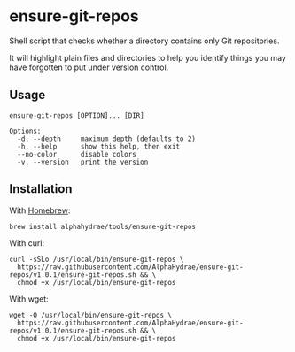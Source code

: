 # ensure-git-repos

Shell script that checks whether a directory contains only Git repositories.

It will highlight plain files and directories to help you identify things you
may have forgotten to put under version control.



## Usage

```
ensure-git-repos [OPTION]... [DIR]

Options:
  -d, --depth     maximum depth (defaults to 2)
  -h, --help      show this help, then exit
  --no-color      disable colors
  -v, --version   print the version
```



## Installation

With [Homebrew][brew]:

```
brew install alphahydrae/tools/ensure-git-repos
```

With curl:

```
curl -sSLo /usr/local/bin/ensure-git-repos \
  https://raw.githubusercontent.com/AlphaHydrae/ensure-git-repos/v1.0.1/ensure-git-repos.sh && \
  chmod +x /usr/local/bin/ensure-git-repos
```

With wget:

```
wget -O /usr/local/bin/ensure-git-repos \
  https://raw.githubusercontent.com/AlphaHydrae/ensure-git-repos/v1.0.1/ensure-git-repos.sh && \
  chmod +x /usr/local/bin/ensure-git-repos
```



[brew]: https://brew.sh/
